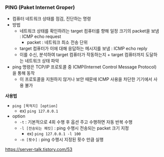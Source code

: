 
### PING (Paket Internet Groper)
- 컴퓨터 네트워크 상태를 점검, 진단하는 명령
- 방법
  - 네트워크 상태를 확인하려는 target 컴퓨터를 향해 일정 크기의 packet을 보냄 : ICMP echo request
    - packet : 네트워크 최소 전송 단위
  - target 컴퓨터가 이에 대해 응답하는 메시지를 보냄 : ICMP echo reply
  - 이를 수신, 분석하여 target 컴퓨터가 작동하는지 + target 컴퓨터까지 도달하는 네트워크 상태 파악
- ping 명령은 TCP/IP 프로토콜 중 ICMP(Internet Control Message Protocol)을 통해 동작
  - 이 프로토콜을 지원하지 않거나 보안 때문에 ICMP 사용을 차단한 기기에서 사용 불가

<b>사용법</b>
- `ping [목적지] [option]`
  - ex) `ping 127.0.0.1`
- option
  - `-t` : 기본적으로 4회 수행 후 옵션 주고 수행하면 자동 반복 수행
  - `-l [전송되는 패킷]` : ping 수행시 전송되는 packet 크기 지정
    - ex) `ping 127.0.0.1 -l 100`
  - `-n [횟수]` : ping 수행시 지정된 횟수 만큼 실행

https://server-talk.tistory.com/53


